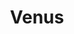 ---
title: "Venus"
hashtag: "venus"
layout: hashtag
orbits:
  - Sun
subdivision-of:
  - Solar System
tags:
  - Planet
  - Solar System
---